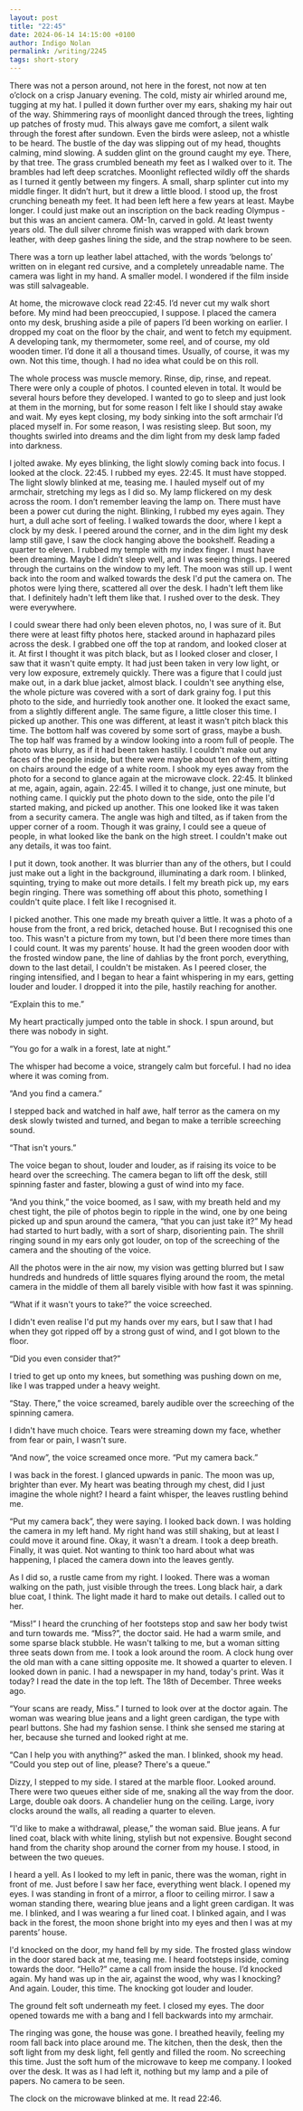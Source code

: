 ```yaml
---
layout: post
title: "22:45"
date: 2024-06-14 14:15:00 +0100
author: Indigo Nolan
permalink: /writing/2245
tags: short-story
---
```

There was not a person around, not here in the forest, not now at ten o’clock on a crisp January evening. The cold, misty air whirled around me, tugging at my hat. I pulled it down further over my ears, shaking my hair out of the way. Shimmering rays of moonlight danced through the trees, lighting up patches of frosty mud. This always gave me comfort, a silent walk through the forest after sundown. Even the birds were asleep, not a whistle to be heard. The bustle of the day was slipping out of my head, thoughts calming, mind slowing. A sudden glint on the ground caught my eye. There, by that tree. The grass crumbled beneath my feet as I walked over to it. The brambles had left deep scratches. Moonlight reflected wildly off the shards as I turned it gently between my fingers. A small, sharp splinter cut into my middle finger. It didn’t hurt, but it drew a little blood. I stood up, the frost crunching beneath my feet. It had been left here a few years at least. Maybe longer. I could just make out an inscription on the back reading Olympus - but this was an ancient camera. OM-1n, carved in gold. At least twenty years old. The dull silver chrome finish was wrapped with dark brown leather, with deep gashes lining the side, and the strap nowhere to be seen.

There was a torn up leather label attached, with the words ‘belongs to’ written on in elegant red cursive, and a completely unreadable name. The camera was light in my hand. A smaller model. I wondered if the film inside was still salvageable.

At home, the microwave clock read 22:45. I’d never cut my walk short before. My mind had been preoccupied, I suppose. I placed the camera onto my desk, brushing aside a pile of papers I’d been working on earlier. I dropped my coat on the floor by the chair, and went to fetch my equipment. A developing tank, my thermometer, some reel, and of course, my old wooden timer. I’d done it all a thousand times. Usually, of course, it was my own. Not this time, though. I had no idea what could be on this roll.

The whole process was muscle memory. Rinse, dip, rinse, and repeat. There were only a couple of photos. I counted eleven in total. It would be several hours before they developed. I wanted to go to sleep and just look at them in the morning, but for some reason I felt like I should stay awake and wait. My eyes kept closing, my body sinking into the soft armchair I’d placed myself in. For some reason, I was resisting sleep. But soon, my thoughts swirled into dreams and the dim light from my desk lamp faded into darkness.

I jolted awake. My eyes blinking, the light slowly coming back into focus. I looked at the clock. 22:45. I rubbed my eyes. 22:45. It must have stopped. The light slowly blinked at me, teasing me. I hauled myself out of my armchair, stretching my legs as I did so. My lamp flickered on my desk across the room. I don’t remember leaving the lamp on. There must have been a power cut during the night. Blinking, I rubbed my eyes again. They hurt, a dull ache sort of feeling. I walked towards the door, where I kept a clock by my desk. I peered around the corner, and in the dim light my desk lamp still gave, I saw the clock hanging above the bookshelf. Reading a quarter to eleven. I rubbed my temple with my index finger. I must have been dreaming. Maybe I didn’t sleep well, and I was seeing things. I peered through the curtains on the window to my left. The moon was still up. I went back into the room and walked towards the desk I'd put the camera on. The photos were lying there, scattered all over the desk. I hadn't left them like that. I definitely hadn't left them like that. I rushed over to the desk. They were everywhere.

I could swear there had only been eleven photos, no, I was sure of it. But there were at least fifty photos here, stacked around in haphazard piles across the desk. I grabbed one off the top at random, and looked closer at it. At first I thought it was pitch black, but as I looked closer and closer, I saw that it wasn't quite empty. It had just been taken in very low light, or very low exposure, extremely quickly. There was a figure that I could just make out, in a dark blue jacket, almost black. I couldn't see anything else, the whole picture was covered with a sort of dark grainy fog. I put this photo to the side, and hurriedly took another one. It looked the exact same, from a slightly different angle. The same figure, a little closer this time. I picked up another. This one was different, at least it wasn't pitch black this time. The bottom half was covered by some sort of grass, maybe a bush. The top half was framed by a window looking into a room full of people. The photo was blurry, as if it had been taken hastily. I couldn't make out any faces of the people inside, but there were maybe about ten of them, sitting on chairs around the edge of a white room. I shook my eyes away from the photo for a second to glance again at the microwave clock. 22:45. It blinked at me, again, again, again. 22:45. I willed it to change, just one minute, but nothing came. I quickly put the photo down to the side, onto the pile I'd started making, and picked up another. This one looked like it was taken from a security camera. The angle was high and tilted, as if taken from the upper corner of a room. Though it was grainy, I could see a queue of people, in what looked like the bank on the high street. I couldn't make out any details, it was too faint.

I put it down, took another. It was blurrier than any of the others, but I could just make out a light in the background, illuminating a dark room. I blinked, squinting, trying to make out more details. I felt my breath pick up, my ears begin ringing. There was something off about this photo, something I couldn't quite place. I felt like I recognised it.

I picked another. This one made my breath quiver a little. It was a photo of a house from the front, a red brick, detached house. But I recognised this one too. This wasn't a picture from my town, but I'd been there more times than I could count. It was my parents’ house. It had the green wooden door with the frosted window pane, the line of dahlias by the front porch, everything, down to the last detail, I couldn't be mistaken. As I peered closer, the ringing intensified, and I began to hear a faint whispering in my ears, getting louder and louder. I dropped it into the pile, hastily reaching for another.

“Explain this to me.”

My heart practically jumped onto the table in shock. I spun around, but there was nobody in sight.

“You go for a walk in a forest, late at night.”

The whisper had become a voice, strangely calm but forceful. I had no idea where it was coming from.

“And you find a camera.”

I stepped back and watched in half awe, half terror as the camera on my desk slowly twisted and turned, and began to make a terrible screeching sound.

“That isn't yours.”

The voice began to shout, louder and louder, as if raising its voice to be heard over the screeching. The camera began to lift off the desk, still spinning faster and faster, blowing a gust of wind into my face.

“And you think,” the voice boomed, as I saw, with my breath held and my chest tight, the pile of photos begin to ripple in the wind, one by one being picked up and spun around the camera, “that you can just take it?” My head had started to hurt badly, with a sort of sharp, disorienting pain. The shrill ringing sound in my ears only got louder, on top of the screeching of the camera and the shouting of the voice.

All the photos were in the air now, my vision was getting blurred but I saw hundreds and hundreds of little squares flying around the room, the metal camera in the middle of them all barely visible with how fast it was spinning.

“What if it wasn't yours to take?” the voice screeched.

I didn't even realise I'd put my hands over my ears, but I saw that I had when they got ripped off by a strong gust of wind, and I got blown to the floor.

“Did you even consider that?”

I tried to get up onto my knees, but something was pushing down on me, like I was trapped under a heavy weight.

“Stay. There,” the voice screamed, barely audible over the screeching of the spinning camera.

I didn't have much choice. Tears were streaming down my face, whether from fear or pain, I wasn't sure.

“And now”, the voice screamed once more. “Put my camera back.”

I was back in the forest. I glanced upwards in panic. The moon was up, brighter than ever. My heart was beating through my chest, did I just imagine the whole night? I heard a faint whisper, the leaves rustling behind me.

“Put my camera back”, they were saying. I looked back down. I was holding the camera in my left hand. My right hand was still shaking, but at least I could move it around fine. Okay, it wasn't a dream. I took a deep breath. Finally, it was quiet. Not wanting to think too hard about what was happening, I placed the camera down into the leaves gently.

As I did so, a rustle came from my right. I looked. There was a woman walking on the path, just visible through the trees. Long black hair, a dark blue coat, I think. The light made it hard to make out details. I called out to her.

“Miss!” I heard the crunching of her footsteps stop and saw her body twist and turn towards me. “Miss?”, the doctor said. He had a warm smile, and some sparse black stubble. He wasn't talking to me, but a woman sitting three seats down from me. I took a look around the room. A clock hung over the old man with a cane sitting opposite me. It showed a quarter to eleven. I looked down in panic. I had a newspaper in my hand, today's print. Was it today? I read the date in the top left. The 18th of December. Three weeks ago.

“Your scans are ready, Miss.” I turned to look over at the doctor again. The woman was wearing blue jeans and a light green cardigan, the type with pearl buttons. She had my fashion sense. I think she sensed me staring at her, because she turned and looked right at me.

“Can I help you with anything?” asked the man. I blinked, shook my head. “Could you step out of line, please? There's a queue.”

Dizzy, I stepped to my side. I stared at the marble floor. Looked around. There were two queues either side of me, snaking all the way from the door. Large, double oak doors. A chandelier hung on the ceiling. Large, ivory clocks around the walls, all reading a quarter to eleven.

“I'd like to make a withdrawal, please,” the woman said. Blue jeans. A fur lined coat, black with white lining, stylish but not expensive. Bought second hand from the charity shop around the corner from my house. I stood, in between the two queues.

I heard a yell. As I looked to my left in panic, there was the woman, right in front of me. Just before I saw her face, everything went black. I opened my eyes. I was standing in front of a mirror, a floor to ceiling mirror. I saw a woman standing there, wearing blue jeans and a light green cardigan. It was me. I blinked, and I was wearing a fur lined coat. I blinked again, and I was back in the forest, the moon shone bright into my eyes and then I was at my parents’ house.

I'd knocked on the door, my hand fell by my side. The frosted glass window in the door stared back at me, teasing me. I heard footsteps inside, coming towards the door. “Hello?” came a call from inside the house. I’d knocked again. My hand was up in the air, against the wood, why was I knocking? And again. Louder, this time. The knocking got louder and louder.

The ground felt soft underneath my feet. I closed my eyes. The door opened towards me with a bang and I fell backwards into my armchair.

The ringing was gone, the house was gone. I breathed heavily, feeling my room fall back into place around me. The kitchen, then the desk, then the soft light from my desk light, fell gently and filled the room. No screeching this time. Just the soft hum of the microwave to keep me company. I looked over the desk. It was as I had left it, nothing but my lamp and a pile of papers. No camera to be seen.

The clock on the microwave blinked at me. It read 22:46.